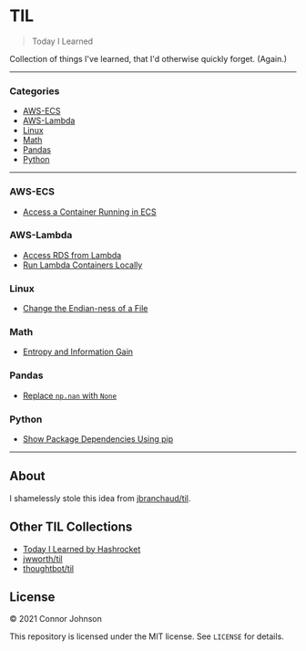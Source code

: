 # TIL

> Today I Learned

Collection of things I've learned, that I'd otherwise quickly forget. (Again.)

---

### Categories

* [AWS-ECS](#aws-ecs)
* [AWS-Lambda](#aws-lambda)
* [Linux](#linux)
* [Math](#math)
* [Pandas](#pandas)
* [Python](#python)

---

### AWS-ECS
- [Access a Container Running in ECS](aws-ecs/access-running-container.md)

### AWS-Lambda
- [Access RDS from Lambda](aws-lambda/access-rds-from-lambda.md)
- [Run Lambda Containers Locally](aws-lambda/run-lambda-containers-locally.md)

### Linux
- [Change the Endian-ness of a File](linux/change-endian-ness.md)

### Math
- [Entropy and Information Gain](math/entropy_and_information_gain.md)

### Pandas
- [Replace `np.nan` with `None`](pandas/replace-np-nan-with-none.md)

### Python
- [Show Package Dependencies Using pip](python/pip-show-package-dependencies.md)

---

## About

I shamelessly stole this idea from
[jbranchaud/til](https://github.com/jbranchaud/til).

## Other TIL Collections

* [Today I Learned by Hashrocket](https://til.hashrocket.com)
* [jwworth/til](https://github.com/jwworth/til)
* [thoughtbot/til](https://github.com/thoughtbot/til)

## License

&copy; 2021 Connor Johnson

This repository is licensed under the MIT license. See `LICENSE` for
details.